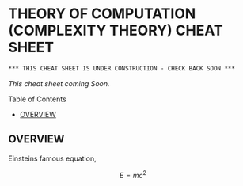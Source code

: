 # THEORY OF COMPUTATION (COMPLEXITY THEORY) CHEAT SHEET

```txt
*** THIS CHEAT SHEET IS UNDER CONSTRUCTION - CHECK BACK SOON ***
```

_This cheat sheet coming Soon._

Table of Contents

* [OVERVIEW](https://github.com/JeffDeCola/my-cheat-sheets/tree/master/other/stem/math/pure/foundations/theory-of-computation-complexity-theory-cheat-sheet#overview)

## OVERVIEW

Einsteins famous equation,

$$
E=mc^2
$$
